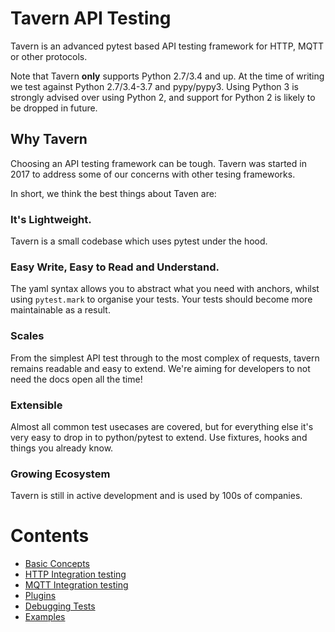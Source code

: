 
# Tavern API Testing

Tavern is an advanced pytest based API testing framework for HTTP, MQTT or other protocols.

Note that Tavern **only** supports Python 2.7/3.4 and up. At the time of writing we
test against Python 2.7/3.4-3.7 and pypy/pypy3. Using Python 3 is strongly
advised over using Python 2, and support for Python 2 is likely to be dropped in
future.

## Why Tavern

Choosing an API testing framework can be tough. Tavern was started in 2017 to address some of our concerns with other tesing frameworks.

In short, we think the best things about Taven are:

### It's Lightweight.
Tavern is a small codebase which uses pytest under the hood.

### Easy Write, Easy to Read and Understand.
The yaml syntax allows you to abstract what you need with anchors, whilst using `pytest.mark` to organise your tests. Your tests should become more maintainable as a result.

### Scales
From the simplest API test through to the most complex of requests, tavern remains readable and easy to extend. We're aiming for developers to not need the docs open all the time!

### Extensible
Almost all common test usecases are covered, but for everything else it's very easy to drop in to python/pytest to extend. Use fixtures, hooks and things you already know.

### Growing Ecosystem
Tavern is still in active development and is used by 100s of companies.

# Contents

* [Basic Concepts](basics.md)
* [HTTP Integration testing](http.md)
* [MQTT Integration testing](mqtt.md)
* [Plugins](plugins.md)
* [Debugging Tests](debugging.md)
* [Examples](examples.md)
